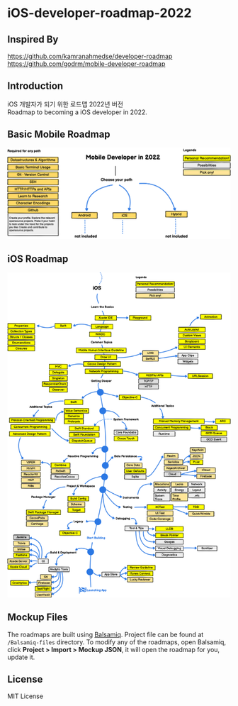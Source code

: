 # iOS-developer-roadmap-2022
## Inspired By
https://github.com/kamranahmedse/developer-roadmap
https://github.com/godrm/mobile-developer-roadmap

## Introduction
iOS 개발자가 되기 위한 로드맵 2022년 버전<br>
Roadmap to becoming a iOS developer in 2022.

## Basic Mobile Roadmap
![](https://github.com/M1zz/iOS-developer-roadmap-2022/blob/main/images/basic_mobile_roadmap2022.png)

## iOS Roadmap
![](https://github.com/M1zz/iOS-developer-roadmap-2022/blob/main/images/iOS_roadmap_2022.png)

## Mockup Files
The roadmaps are built using [Balsamiq](https://balsamiq.com/products/mockups/). Project file can be found at `/Balsamiq-files` directory. To modify any of the roadmaps, open Balsamiq, click **Project > Import > Mockup JSON**, it will open the roadmap for you, update it.

## License
MIT License
